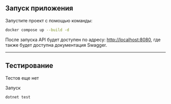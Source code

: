 ## Запуск приложения
Запустите проект с помощью команды:

   ```bash
   docker compose up --build -d
   ```

После запуска API будет доступен по адресу: [http://localhost:8080](http://localhost:8080), где также будет доступна документация Swagger.

---

## Тестирование

Тестов еще нет

Запуск
   ```bash
   dotnet test
   ```
